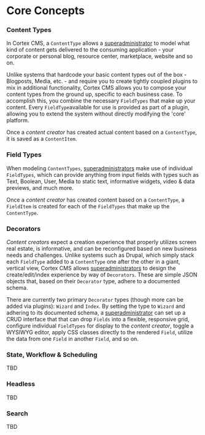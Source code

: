 # Core Concepts

### Content Types

In Cortex CMS, a `ContentType` allows a [superadministrator](/glossary.md#superadministrator) to model what kind of content gets delivered to the consuming application - your corporate or personal blog, resource center, marketplace, website and so on.

Unlike systems that hardcode your basic content types out of the box - Blogposts, Media, etc. - and require you to create tightly coupled plugins to mix in additional functionality, Cortex CMS allows you to compose your content types from the ground up, specific to each business case. To accomplish this, you combine the necessary `FieldTypes` that make up your content. Every `FieldType`available for use is provided as part of a plugin, allowing you to extend the system without directly modifying the 'core' platform.

Once a _content creator_ has created actual content based on a `ContentType`, it is saved as a `ContentItem`.

### Field Types

When modeling `ContentTypes`, [superadministrators](/glossary.md#superadministrator) make use of individual `FieldTypes`, which can provide anything from input fields with types such as Text, Boolean, User, Media to static text, informative widgets, video & data previews, and much more.

Once a _content creator_ has created content based on a `ContentType`, a `FieldItem` is created for each of the `FieldTypes` that make up the `ContentType`.

### Decorators

_Content creators_ expect a creation experience that properly utilizes screen real estate, is informative, and can be reconfigured based on new business needs and challenges. Unlike systems such as Drupal, which simply stack each `FieldType` added to a `ContentType` one after the other in a giant, vertical view, Cortex CMS allows [superadministrators](/glossary.md#superadministrator) to design the create/edit/index experience by way of `Decorators`. These are simple JSON objects that, based on their `Decorator` type, adhere to a documented schema.

There are currently two primary `Decorator` types \(though more can be added via plugins\): `Wizard` and `Index`. By setting the type to `Wizard` and adhering to its documented schema, a [superadministrator](/glossary.md#superadministrator) can set up a CRUD interface that that can drop `Fields` into a flexible, responsive grid, configure individual `FieldTypes` for display to the _content creator_, toggle a WYSIWYG editor, apply CSS classes directly to the rendered `Field`, utilize the data from one `Field` in another `Field`, and so on.

### State, Workflow & Scheduling

TBD

### Headless

TBD

### Search

TBD

